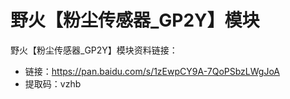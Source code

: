 # 野火【粉尘传感器_GP2Y】模块
野火【粉尘传感器_GP2Y】模块资料链接：
* 链接：https://pan.baidu.com/s/1zEwpCY9A-7QoPSbzLWgJoA 
* 提取码：vzhb 